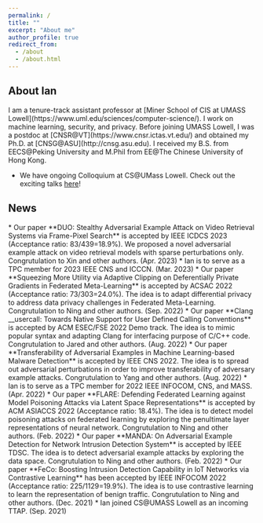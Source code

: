 ```yaml
---
permalink: /
title: ""
excerpt: "About me"
author_profile: true
redirect_from: 
  - /about
  - /about.html
---
```

<h2 id="biography"> About Ian</h2>  
I am a tenure-track assistant professor at [Miner School of CIS at UMASS Lowell](https://www.uml.edu/sciences/computer-science/). I work on machine learning, security, and privacy. Before joining UMASS Lowell, I was a postdoc at [CNSR@VT](https://www.cnsr.ictas.vt.edu/) and obtained my Ph.D. at [CNSG@ASU](http://cnsg.asu.edu). I received my B.S. from EECS@Peking University and M.Phil from EE@The Chinese University of Hong Kong.

* We have ongoing Colloquium at CS@UMass Lowell. Check out the exciting talks [here](https://ianchen88.github.io/cscolloquium/)!

<h2 id="News"> News</h2>
* Our paper **DUO: Stealthy Adversarial Example Attack on Video Retrieval Systems via Frame-Pixel Search** is accepted by IEEE ICDCS 2023 (Acceptance ratio: 83/439=18.9%). We proposed a novel adversarial example attack on video retrieval models with sparse perturbations only. Congrutulation to Xin and other authors. (Apr. 2023)
* Ian is to serve as a TPC member for 2023 IEEE CNS and ICCCN. (Mar. 2023)
* Our paper **Squeezing More Utility via Adaptive Clipping on Deferentially Private Gradients in Federated Meta-Learning** is accepted by ACSAC 2022 (Acceptance ratio: 73/303=24.0%). The idea is to adapt differential privacy to address data privacy challenges in Federated Meta-Learning. Congrutulation to Ning and other authors. (Sep. 2022)
* Our paper **Clang __usercall: Towards Native Support for User Defined Calling Conventions** is accepted by ACM ESEC/FSE 2022 Demo track. The idea is to mimic popular syntax and adapting Clang for interfacing purpose of C/C++ code. Congrutulation to Jared and other authors. (Aug. 2022)
* Our paper **Transferability of Adversarial Examples in Machine Learning-based Malware Detection** is accepted by IEEE CNS 2022. The idea is to spread out adversarial perturbations in order to improve transferability of adversary example attacks. Congrutulation to Yang and other authors. (Aug. 2022)
* Ian is to serve as a TPC member for 2022 IEEE INFOCOM, CNS, and MASS. (Apr. 2022)
* Our paper **FLARE: Defending Federated Learning against Model Poisoning Attacks via Latent Space Representations** is accepted by ACM ASIACCS 2022 (Acceptance ratio: 18.4%). The idea is to detect model poisoning attacks on federated learning by exploring the penultimate layer representations of neural network. Congrutulation to Ning and other authors. (Feb. 2022)
* Our paper **MANDA: On Adversarial Example Detection for Network Intrusion Detection System** is accepted by IEEE TDSC. The idea is to detect adversarial example attacks by exploring the data space. Congrutulation to Ning and other authors. (Feb. 2022)
* Our paper **FeCo: Boosting Intrusion Detection Capability in IoT Networks via Contrastive Learning** has been accepted by IEEE INFOCOM 2022 (Acceptance ratio: 225/1129=19.9%). The idea is to use contrastive learning to learn the representation of benign traffic. Congrutulation to Ning and other authors. (Dec. 2021)
* Ian joined CS@UMASS Lowell as an incoming TTAP. (Sep. 2021)
